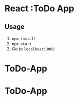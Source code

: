 # React :ToDo App

## Usage
1. `npm install`
2. `npm start`
3. Go to `localhost:3000`
# ToDo-App
# ToDo-App
